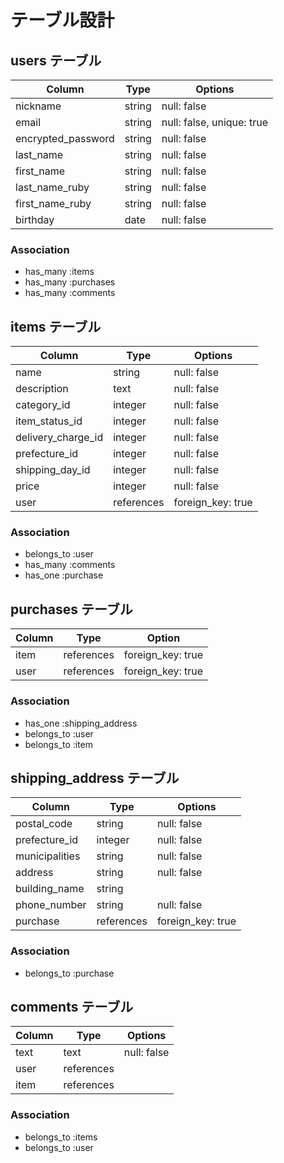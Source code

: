 # テーブル設計

## users テーブル

| Column                    | Type   |  Options                  |
|---------------------------|--------|---------------------------|
| nickname                  | string | null: false               |
| email                     | string | null: false, unique: true |
| encrypted_password        | string | null: false               |
| last_name                 | string | null: false               |
| first_name                | string | null: false               |
| last_name_ruby            | string | null: false               |
| first_name_ruby           | string | null: false               |
| birthday                  | date   | null: false               |

### Association

- has_many :items
- has_many :purchases
- has_many :comments

## items テーブル

| Column             | Type           |  Options          |
|--------------------|----------------|-------------------|
| name               | string         | null: false       |
| description        | text           | null: false       |
| category_id        | integer        | null: false       |
| item_status_id     | integer        | null: false       |
| delivery_charge_id | integer        | null: false       |
| prefecture_id      | integer        | null: false       |
| shipping_day_id   | integer         | null: false       |
| price              | integer        | null: false       |
| user               | references     | foreign_key: true |

### Association

- belongs_to :user
- has_many :comments
- has_one :purchase

## purchases テーブル

| Column          | Type       | Option            |
|-----------------|------------|-------------------|
| item            | references | foreign_key: true |
| user            | references | foreign_key: true |

### Association

- has_one :shipping_address
- belongs_to :user
- belongs_to :item

## shipping_address テーブル

| Column         | Type        | Options           |
|----------------|-------------|-------------------|
| postal_code    | string      | null: false       |
| prefecture_id  | integer     | null: false       |
| municipalities | string      | null: false       |
| address        | string      | null: false       |
| building_name  | string      |                   |
| phone_number   | string      | null: false       |
| purchase       | references  | foreign_key: true |

### Association

- belongs_to :purchase

## comments テーブル

| Column | Type       | Options     |
|--------|------------|-------------|
| text   | text       | null: false |
| user   | references |             |
| item   | references |             |

### Association

- belongs_to :items
- belongs_to :user

